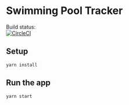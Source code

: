 # Swimming Pool Tracker
Build status:  
[![CircleCI](https://circleci.com/gh/pzmudzinski/react-swimming-pool-tracker.svg?style=svg)](https://circleci.com/gh/pzmudzinski/react-swimming-pool-tracker)

## Setup
`yarn install`

## Run the app
`yarn start`
